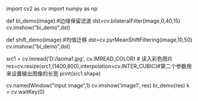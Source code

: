 import cv2 as cv
import numpy as np


def bi_demo(image):#边缘保留滤波
    dst=cv.bilateralFilter(image,0,40,15)
    cv.imshow("bi_demo",dst)

def shift_demo(image):#均值迁移
    dst=cv.pyrMeanShiftFiltering(image,10,50)
    cv.imshow("bi_demo",dst)


src1 = cv.imread('D:/laoma1.jpg', cv.IMREAD_COLOR)  # 读入彩色图片
res=cv.resize(src1,(1400,800),interpolation=cv.INTER_CUBIC)#第二个参数用来设置输出图像的长宽
print(src1.shape)

cv.namedWindow("input image",1)
cv.imshow('image1', res)
bi_demo(res)
k = cv.waitKey(0)
